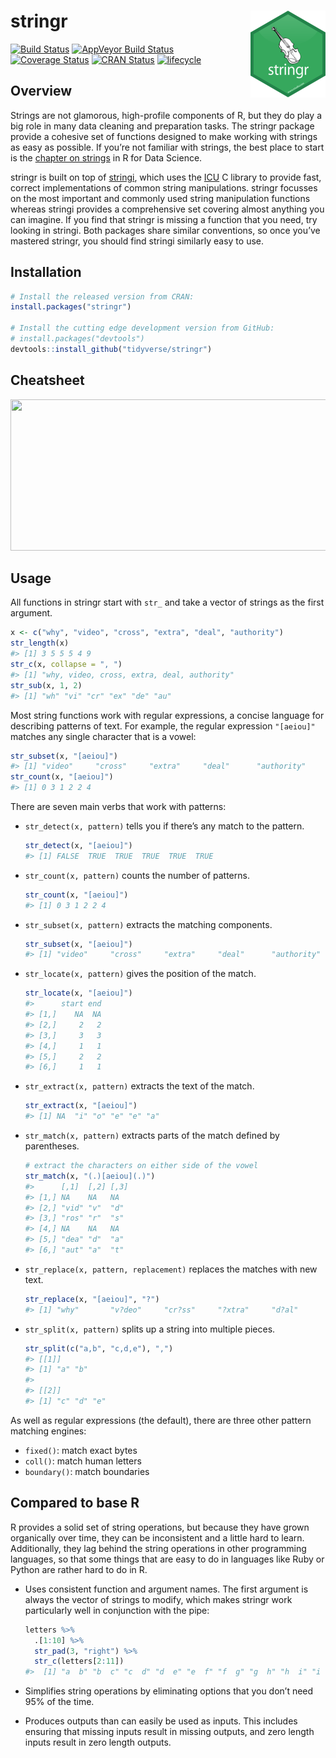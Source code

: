 
<!-- README.md is generated from README.Rmd. Please edit that file -->

# stringr <a href='https:/stringr.tidyverse.org'><img src='man/figures/logo.png' align="right" height="139" /></a>

[![Build
Status](https://travis-ci.org/tidyverse/stringr.svg?branch=master)](https://travis-ci.org/tidyverse/stringr)
[![AppVeyor Build
Status](https://ci.appveyor.com/api/projects/status/github/tidyverse/stringr?branch=master&svg=true)](https://ci.appveyor.com/project/tidyverse/stringr)
[![Coverage
Status](https://img.shields.io/codecov/c/github/tidyverse/stringr/master.svg)](https://codecov.io/github/tidyverse/stringr?branch=master)
[![CRAN
Status](http://www.r-pkg.org/badges/version/stringr)](https://cran.r-project.org/package=stringr)
[![lifecycle](https://img.shields.io/badge/lifecycle-stable-brightgreen.svg)](https://www.tidyverse.org/lifecycle/#stable)

## Overview

Strings are not glamorous, high-profile components of R, but they do
play a big role in many data cleaning and preparation tasks. The stringr
package provide a cohesive set of functions designed to make working
with strings as easy as possible. If you’re not familiar with strings,
the best place to start is the [chapter on
strings](http://r4ds.had.co.nz/strings.html) in R for Data Science.

stringr is built on top of
[stringi](https://github.com/gagolews/stringi), which uses the
[ICU](http://site.icu-project.org) C library to provide fast, correct
implementations of common string manipulations. stringr focusses on the
most important and commonly used string manipulation functions whereas
stringi provides a comprehensive set covering almost anything you can
imagine. If you find that stringr is missing a function that you need,
try looking in stringi. Both packages share similar conventions, so once
you’ve mastered stringr, you should find stringi similarly easy to use.

## Installation

``` r
# Install the released version from CRAN:
install.packages("stringr")

# Install the cutting edge development version from GitHub:
# install.packages("devtools")
devtools::install_github("tidyverse/stringr")
```

## Cheatsheet

<a href="https://github.com/rstudio/cheatsheets/blob/master/strings.pdf"><img src="https://raw.githubusercontent.com/rstudio/cheatsheets/master/pngs/thumbnails/strings-cheatsheet-thumbs.png" width="630" height="242"/></a>

## Usage

All functions in stringr start with `str_` and take a vector of strings
as the first argument.

``` r
x <- c("why", "video", "cross", "extra", "deal", "authority")
str_length(x) 
#> [1] 3 5 5 5 4 9
str_c(x, collapse = ", ")
#> [1] "why, video, cross, extra, deal, authority"
str_sub(x, 1, 2)
#> [1] "wh" "vi" "cr" "ex" "de" "au"
```

Most string functions work with regular expressions, a concise language
for describing patterns of text. For example, the regular expression
`"[aeiou]"` matches any single character that is a vowel:

``` r
str_subset(x, "[aeiou]")
#> [1] "video"     "cross"     "extra"     "deal"      "authority"
str_count(x, "[aeiou]")
#> [1] 0 3 1 2 2 4
```

There are seven main verbs that work with patterns:

  - `str_detect(x, pattern)` tells you if there’s any match to the
    pattern.
    
    ``` r
    str_detect(x, "[aeiou]")
    #> [1] FALSE  TRUE  TRUE  TRUE  TRUE  TRUE
    ```

  - `str_count(x, pattern)` counts the number of patterns.
    
    ``` r
    str_count(x, "[aeiou]")
    #> [1] 0 3 1 2 2 4
    ```

  - `str_subset(x, pattern)` extracts the matching components.
    
    ``` r
    str_subset(x, "[aeiou]")
    #> [1] "video"     "cross"     "extra"     "deal"      "authority"
    ```

  - `str_locate(x, pattern)` gives the position of the match.
    
    ``` r
    str_locate(x, "[aeiou]")
    #>      start end
    #> [1,]    NA  NA
    #> [2,]     2   2
    #> [3,]     3   3
    #> [4,]     1   1
    #> [5,]     2   2
    #> [6,]     1   1
    ```

  - `str_extract(x, pattern)` extracts the text of the match.
    
    ``` r
    str_extract(x, "[aeiou]")
    #> [1] NA  "i" "o" "e" "e" "a"
    ```

  - `str_match(x, pattern)` extracts parts of the match defined by
    parentheses.
    
    ``` r
    # extract the characters on either side of the vowel
    str_match(x, "(.)[aeiou](.)")
    #>      [,1]  [,2] [,3]
    #> [1,] NA    NA   NA  
    #> [2,] "vid" "v"  "d" 
    #> [3,] "ros" "r"  "s" 
    #> [4,] NA    NA   NA  
    #> [5,] "dea" "d"  "a" 
    #> [6,] "aut" "a"  "t"
    ```

  - `str_replace(x, pattern, replacement)` replaces the matches with new
    text.
    
    ``` r
    str_replace(x, "[aeiou]", "?")
    #> [1] "why"       "v?deo"     "cr?ss"     "?xtra"     "d?al"      "?uthority"
    ```

  - `str_split(x, pattern)` splits up a string into multiple pieces.
    
    ``` r
    str_split(c("a,b", "c,d,e"), ",")
    #> [[1]]
    #> [1] "a" "b"
    #> 
    #> [[2]]
    #> [1] "c" "d" "e"
    ```

As well as regular expressions (the default), there are three other
pattern matching engines:

  - `fixed()`: match exact bytes
  - `coll()`: match human letters
  - `boundary()`: match boundaries

## Compared to base R

R provides a solid set of string operations, but because they have grown
organically over time, they can be inconsistent and a little hard to
learn. Additionally, they lag behind the string operations in other
programming languages, so that some things that are easy to do in
languages like Ruby or Python are rather hard to do in R.

  - Uses consistent function and argument names. The first argument is
    always the vector of strings to modify, which makes stringr work
    particularly well in conjunction with the pipe:
    
    ``` r
    letters %>%
      .[1:10] %>% 
      str_pad(3, "right") %>%
      str_c(letters[2:11])
    #>  [1] "a  b" "b  c" "c  d" "d  e" "e  f" "f  g" "g  h" "h  i" "i  j" "j  k"
    ```

  - Simplifies string operations by eliminating options that you don’t
    need 95% of the time.

  - Produces outputs than can easily be used as inputs. This includes
    ensuring that missing inputs result in missing outputs, and zero
    length inputs result in zero length outputs.
